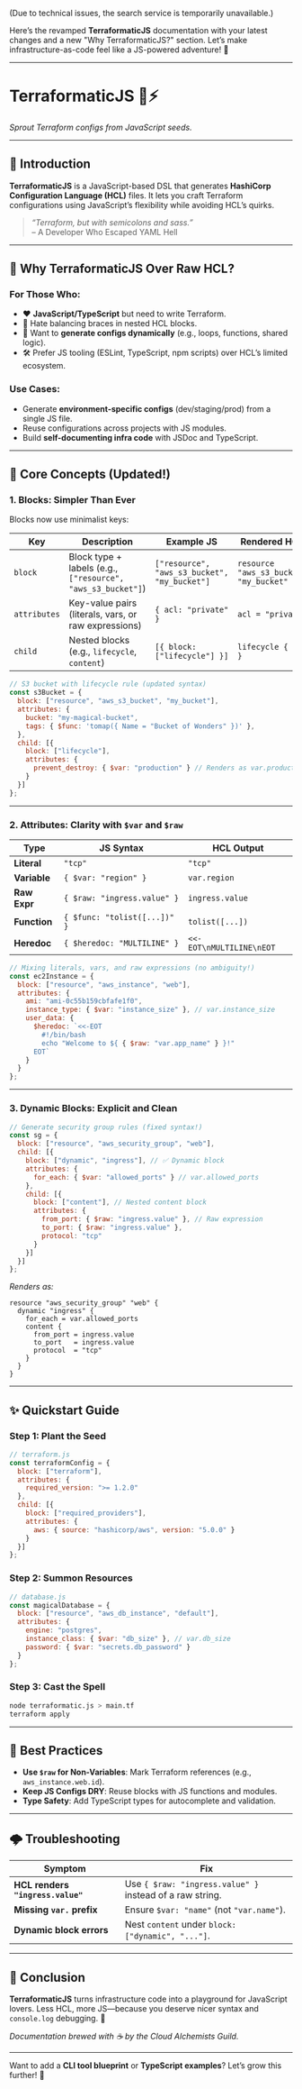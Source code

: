 (Due to technical issues, the search service is temporarily unavailable.)

Here’s the revamped **TerraformaticJS** documentation with your latest changes and a new "Why TerraformaticJS?" section. Let’s make infrastructure-as-code feel like a JS-powered adventure! 🌟

--- 

# **TerraformaticJS** 🌱⚡  
*Sprout Terraform configs from JavaScript seeds.*  

---

## **🌌 Introduction**  
**TerraformaticJS** is a JavaScript-based DSL that generates **HashiCorp Configuration Language (HCL)** files. It lets you craft Terraform configurations using JavaScript’s flexibility while avoiding HCL’s quirks.  

> *“Terraform, but with semicolons and sass.”*  
> – A Developer Who Escaped YAML Hell  

---

## **🚫 Why TerraformaticJS Over Raw HCL?**  
### **For Those Who:**  
- ❤️ **JavaScript/TypeScript** but need to write Terraform.  
- 🤯 Hate balancing braces in nested HCL blocks.  
- 🎨 Want to **generate configs dynamically** (e.g., loops, functions, shared logic).  
- 🛠️ Prefer JS tooling (ESLint, TypeScript, npm scripts) over HCL’s limited ecosystem.  

### **Use Cases:**  
- Generate **environment-specific configs** (dev/staging/prod) from a single JS file.  
- Reuse configurations across projects with JS modules.  
- Build **self-documenting infra code** with JSDoc and TypeScript.  

---

## **🚀 Core Concepts** (Updated!)  

### **1. Blocks: Simpler Than Ever**  
Blocks now use minimalist keys:  

| Key       | Description                                  | Example JS                            | Rendered HCL                     |  
|-----------|----------------------------------------------|---------------------------------------|----------------------------------|  
| `block`   | Block type + labels (e.g., `["resource", "aws_s3_bucket"]`) | `["resource", "aws_s3_bucket", "my_bucket"]` | `resource "aws_s3_bucket" "my_bucket"` |  
| `attributes` | Key-value pairs (literals, vars, or raw expressions) | `{ acl: "private" }`                  | `acl = "private"`                |  
| `child`   | Nested blocks (e.g., `lifecycle`, `content`) | `[{ block: ["lifecycle"] }]`          | `lifecycle { ... }`              |  

```javascript  
// S3 bucket with lifecycle rule (updated syntax)  
const s3Bucket = {  
  block: ["resource", "aws_s3_bucket", "my_bucket"],  
  attributes: {  
    bucket: "my-magical-bucket",  
    tags: { $func: 'tomap({ Name = "Bucket of Wonders" })' },  
  },  
  child: [{  
    block: ["lifecycle"],  
    attributes: {  
      prevent_destroy: { $var: "production" } // Renders as var.production  
    }  
  }]  
};  
```  

---

### **2. Attributes: Clarity with `$var` and `$raw`**  
| Type          | JS Syntax                      | HCL Output                  |  
|---------------|--------------------------------|-----------------------------|  
| **Literal**   | `"tcp"`                       | `"tcp"`                     |  
| **Variable**  | `{ $var: "region" }`          | `var.region`                |  
| **Raw Expr**  | `{ $raw: "ingress.value" }`   | `ingress.value`             |  
| **Function**  | `{ $func: "tolist([...])" }`  | `tolist([...])`             |  
| **Heredoc**   | `{ $heredoc: "MULTILINE" }`   | `<<-EOT\nMULTILINE\nEOT`    |  

```javascript  
// Mixing literals, vars, and raw expressions (no ambiguity!)  
const ec2Instance = {  
  block: ["resource", "aws_instance", "web"],  
  attributes: {  
    ami: "ami-0c55b159cbfafe1f0",  
    instance_type: { $var: "instance_size" }, // var.instance_size  
    user_data: {  
      $heredoc: `<<-EOT  
        #!/bin/bash  
        echo "Welcome to ${ { $raw: "var.app_name" } }!"  
      EOT`  
    }  
  }  
};  
```  

---

### **3. Dynamic Blocks: Explicit and Clean**  
```javascript  
// Generate security group rules (fixed syntax!)  
const sg = {  
  block: ["resource", "aws_security_group", "web"],  
  child: [{  
    block: ["dynamic", "ingress"], // ✅ Dynamic block  
    attributes: {  
      for_each: { $var: "allowed_ports" } // var.allowed_ports  
    },  
    child: [{  
      block: ["content"], // Nested content block  
      attributes: {  
        from_port: { $raw: "ingress.value" }, // Raw expression  
        to_port: { $raw: "ingress.value" },  
        protocol: "tcp"  
      }  
    }]  
  }]  
};  
```  

*Renders as:*  
```hcl  
resource "aws_security_group" "web" {  
  dynamic "ingress" {  
    for_each = var.allowed_ports  
    content {  
      from_port = ingress.value  
      to_port   = ingress.value  
      protocol  = "tcp"  
    }  
  }  
}  
```  

---

## **✨ Quickstart Guide**  

### **Step 1: Plant the Seed**  
```javascript  
// terraform.js  
const terraformConfig = {  
  block: ["terraform"],  
  attributes: {  
    required_version: ">= 1.2.0"  
  },  
  child: [{  
    block: ["required_providers"],  
    attributes: {  
      aws: { source: "hashicorp/aws", version: "5.0.0" }  
    }  
  }]  
};  
```  

### **Step 2: Summon Resources**  
```javascript  
// database.js  
const magicalDatabase = {  
  block: ["resource", "aws_db_instance", "default"],  
  attributes: {  
    engine: "postgres",  
    instance_class: { $var: "db_size" }, // var.db_size  
    password: { $var: "secrets.db_password" }  
  }  
};  
```  

### **Step 3: Cast the Spell**  
```bash  
node terraformatic.js > main.tf  
terraform apply  
```  

---

## **🔮 Best Practices**  
- **Use `$raw` for Non-Variables**: Mark Terraform references (e.g., `aws_instance.web.id`).  
- **Keep JS Configs DRY**: Reuse blocks with JS functions and modules.  
- **Type Safety**: Add TypeScript types for autocomplete and validation.  

---

## **🌩️ Troubleshooting**  
| Symptom                  | Fix                                  |  
|--------------------------|--------------------------------------|  
| **HCL renders `"ingress.value"`** | Use `{ $raw: "ingress.value" }` instead of a raw string. |  
| **Missing `var.` prefix** | Ensure `$var: "name"` (not `"var.name"`). |  
| **Dynamic block errors** | Nest `content` under `block: ["dynamic", "..."]`. |  

---
 
## **🎉 Conclusion**  
**TerraformaticJS** turns infrastructure code into a playground for JavaScript lovers. Less HCL, more JS—because you deserve nicer syntax and `console.log` debugging. 🌈  

*Documentation brewed with ☕ by the Cloud Alchemists Guild.*  

--- 

Want to add a **CLI tool blueprint** or **TypeScript examples**? Let’s grow this further! 🌱
